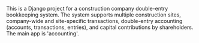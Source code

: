 <!-- Use this file to provide workspace-specific custom instructions to Copilot. For more details, visit https://code.visualstudio.com/docs/copilot/copilot-customization#_use-a-githubcopilotinstructionsmd-file -->

This is a Django project for a construction company double-entry bookkeeping system. The system supports multiple construction sites, company-wide and site-specific transactions, double-entry accounting (accounts, transactions, entries), and capital contributions by shareholders. The main app is 'accounting'.
